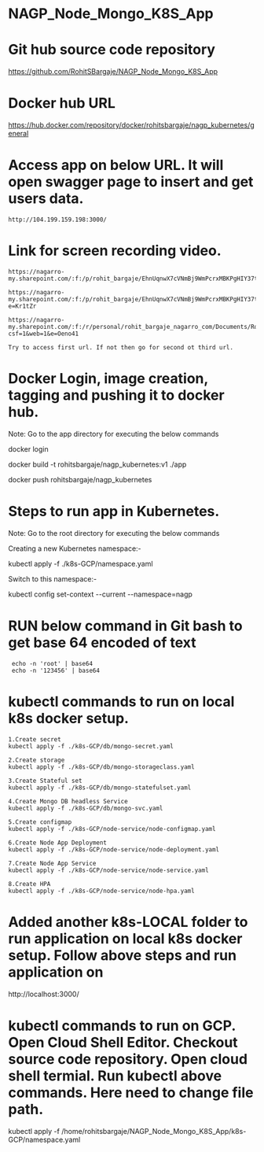 # NAGP_Node_Mongo_K8S_App

# Git hub source code repository
https://github.com/RohitSBargaje/NAGP_Node_Mongo_K8S_App


# Docker hub URL
https://hub.docker.com/repository/docker/rohitsbargaje/nagp_kubernetes/general


# Access app on below URL. It will open swagger page to insert and get users data.
```
http://104.199.159.198:3000/
```


# Link for screen recording video.
```
https://nagarro-my.sharepoint.com/:f:/p/rohit_bargaje/EhnUqnwX7cVNmBj9WmPcrxMBKPgHIY37tyPAolJp0AVwXQ

https://nagarro-my.sharepoint.com/:f:/p/rohit_bargaje/EhnUqnwX7cVNmBj9WmPcrxMBKPgHIY37tyPAolJp0AVwXQ?e=Kr1tZr

https://nagarro-my.sharepoint.com/:f:/r/personal/rohit_bargaje_nagarro_com/Documents/RohitBargaje_3170768_k8s_Mongo_Node_App?csf=1&web=1&e=Oeno41

Try to access first url. If not then go for second ot third url.
```


# Docker Login, image creation, tagging and pushing it to docker hub.

Note: Go to the app directory for executing the below commands

docker login

docker build -t rohitsbargaje/nagp_kubernetes:v1 ./app

docker push rohitsbargaje/nagp_kubernetes


# Steps to run app in Kubernetes.

Note: Go to the root directory for executing the below commands

Creating a new Kubernetes namespace:-

kubectl apply -f ./k8s-GCP/namespace.yaml

Switch to this namespace:-

kubectl config set-context --current --namespace=nagp


# RUN below command in Git bash to get base 64 encoded of text
```
 echo -n 'root' | base64
 echo -n '123456' | base64
```


# kubectl commands to run on local k8s docker setup.
```
1.Create secret
kubectl apply -f ./k8s-GCP/db/mongo-secret.yaml

2.Create storage
kubectl apply -f ./k8s-GCP/db/mongo-storageclass.yaml

3.Create Stateful set
kubectl apply -f ./k8s-GCP/db/mongo-statefulset.yaml

4.Create Mongo DB headless Service
kubectl apply -f ./k8s-GCP/db/mongo-svc.yaml

5.Create configmap
kubectl apply -f ./k8s-GCP/node-service/node-configmap.yaml

6.Create Node App Deployment
kubectl apply -f ./k8s-GCP/node-service/node-deployment.yaml

7.Create Node App Service
kubectl apply -f ./k8s-GCP/node-service/node-service.yaml

8.Create HPA
kubectl apply -f ./k8s-GCP/node-service/node-hpa.yaml
```


# Added another k8s-LOCAL folder to run application on local k8s docker setup. Follow above steps and run application on
http://localhost:3000/



# kubectl commands to run on GCP. Open Cloud Shell Editor. Checkout source code repository. Open cloud shell termial. Run kubectl above commands. Here need to change file path.
kubectl apply -f /home/rohitsbargaje/NAGP_Node_Mongo_K8S_App/k8s-GCP/namespace.yaml
